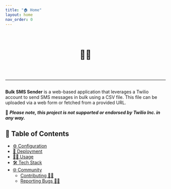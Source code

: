 ```yaml
---
title: "🏠 Home"
layout: home
nav_order: 0
---
```

<br/>
<h1 align="center">
📲📩
<br/><br/>
<hr/>
</h1>

**Bulk SMS Sender** is a web-based application that leverages a Twilio account to send SMS messages in bulk using a CSV file. This file can be uploaded via a web form or fetched from a provided URL. 

🚨 **_Please note, this project is not supported or endorsed by Twilio Inc. in any way._**

## 📖 Table of Contents
- [⚙️ Configuration](configuration.html)
- [🚀 Deployment](deployment.html)
- [🧑‍💻 Usage](usage.html)
- [🛠️ Tech Stack](tech-stack.html)
- [🌐 Community](community.html)
  - [Contributing 👥🤝](community.html#Contributing-)
  - [Reporting Bugs 🐛📝](community.html#reporting-bugs-)
